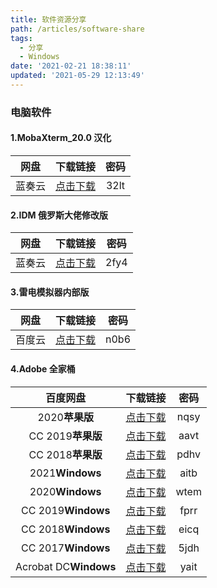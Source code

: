 ```yaml
---
title: 软件资源分享
path: /articles/software-share
tags:
  - 分享
  - Windows
date: '2021-02-21 18:38:11'
updated: '2021-05-29 12:13:49'
---
```


### 电脑软件

#### 1.MobaXterm_20.0 汉化

|  网盘  |                     下载链接                     | 密码 |
| :----: | :----------------------------------------------: | :--: |
| 蓝奏云 | [点击下载](https://sunshj.lanzous.com/b0b3ej2qb) | 32lt |

#### 2.IDM 俄罗斯大佬修改版

|  网盘  |                     下载链接                     | 密码 |
| :----: | :----------------------------------------------: | :--: |
| 蓝奏云 | [点击下载](https://sunshj.lanzous.com/b0b2p0tcf) | 2fy4 |

#### 3.雷电模拟器内部版

|  网盘  |                          下载链接                           | 密码 |
| :----: | :---------------------------------------------------------: | :--: |
| 百度云 | [点击下载](https://pan.baidu.com/s/1QUnethz10_CxBUITpHKrbg) | n0b6 |

#### 4.Adobe 全家桶

|       百度网盘        |                          下载链接                           | 密码 |
| :-------------------: | :---------------------------------------------------------: | :--: |
|    2020**苹果版**     | [点击下载](https://pan.baidu.com/s/1T0JNDg3vpuSumlfS52EpHA) | nqsy |
|   CC 2019**苹果版**   | [点击下载](https://pan.baidu.com/s/1l14a7TzJgxEssRnpv8K6Uw) | aavt |
|   CC 2018**苹果版**   | [点击下载](https://pan.baidu.com/s/10_bSi0az6JQfizMY5ASTxA) | pdhv |
|    2021**Windows**    | [点击下载](https://pan.baidu.com/s/1D5LkKrdoWyPnSwQg84mZQA) | aitb |
|    2020**Windows**    | [点击下载](https://pan.baidu.com/s/1u70kMnO7JDr9dSZw4G3txQ) | wtem |
|  CC 2019**Windows**   | [点击下载](https://pan.baidu.com/s/1xXjNm8r5YS0cqqfN3S0zTw) | fprr |
|  CC 2018**Windows**   | [点击下载](https://pan.baidu.com/s/12YbXxklk54QfieNX2Sk_Rg) | eicq |
|  CC 2017**Windows**   | [点击下载](https://pan.baidu.com/s/1UraYzibU1s6BSVztQmQDrw) | 5jdh |
| Acrobat DC**Windows** | [点击下载](https://pan.baidu.com/s/1TLIBKITqst2TZuv8UH9myA) | yait |
